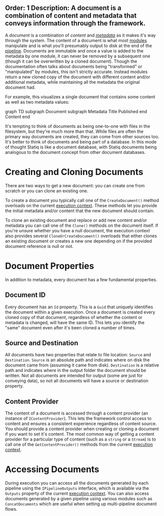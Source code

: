 Order: 1
Description: A document is a combination of content and metadata that conveys information through the framework.
---
A *document* is a combination of *content* and *[metadata](/framework/concepts/metadata)* as it makes it's way through the system. The content of a document is what most [modules](/framework/concepts/modules) manipulate and is what you'll presumably output to disk at the end of the [pipeline](/framework/concepts/pipelines). Documents are immutable and once a value is added to the metadata by one module, it can never be removed by a subsequent one (though it can be overwritten by a cloned document). Though the documentation often talks about documents being "transformed" or "manipulated" by modules, this isn't strictly accurate. Instead modules return a new cloned copy of the document with different content and/or additional metadata, while maintaining all the metadata the original document had.

For example, this visualizes a single document that contains some content as well as two metadata values:

<div class="mermaid">
    graph TD
        subgraph Document
            subgraph Metadata
                Title
                Published
            end
            Content
        end
</div>

It's tempting to think of documents as being one-to-one with files in the filesystem, but they're much more than that. While files are often the primary way documents are created, they can come from other sources too. It's better to think of documents and being part of a database. In this mode of thought Statiq is like a document database, with Statiq documents being analogous to the document concept from other document databases.

# Creating and Cloning Documents

There are two ways to get a new document: you can create one from scratch or you can clone an existing one.

To create a document you typically call one of the `CreateDocument()` method overloads on the current [execution context](/framework/concepts/execution#execution-context). These methods let you provide the initial metadata and/or content that the new document should contain.

To clone an existing document and replace or add new content and/or metadata you can call one of the `Clone()` methods on the document itself. If you're unsure whether you have a null document, the execution context also provides several `CloneOrCreateDocument()` overloads that either clones an existing document or creates a new one depending on if the provided document reference is null or not.

# Document Properties

In addition to metadata, every document has a few fundamental properties.

## Document ID

Every document has an `Id` property. This is a `Guid` that uniquely identifies the document within a given execution. Once a document is created every cloned copy of that document, regardless of whether the content or metadata is changed, will have the same ID. This lets you identify the "same" document even after it's been cloned a number of times.

## Source and Destination

All documents have two properties that relate to file location: `Source` and `Destination`. `Source` is an absolute path and indicates where on disk the document came from (assuming it came from disk). `Destination` is a relative path and indicates where in the output folder the document should be written. Not all documents are intended for output (some are just for conveying data), so not all documents will have a source or destination property.

## Content Provider

The content of a document is accessed through a content provider (an instance of `IContentProvider`). This lets the framework control access to content and ensures a consistent experience regardless of content source. You should provide a content provider when creating or cloning a document if you want to set it's content. The most common way of getting a content provider for a particular type of content (such as a `string` or a `Stream`) is to call one of the `GetContentProvider()` methods from the current [execution context](/framework/concepts/execution#execution-context).

# Accessing Documents

During execution you can access all the documents generated by each pipeline using the `IPipelineOutputs` interface, which is available via the `Outputs` property of the current [execution context](/framework/concepts/execution#execution-context). You can also access documents generated by a given pipeline using various modules such as `ConcatDocuments` which are useful when setting up multi-pipeline document flows.
